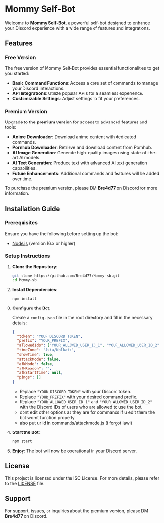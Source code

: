 
# Mommy Self-Bot

Welcome to **Mommy Self-Bot**, a powerful self-bot designed to enhance your Discord experience with a wide range of features and integrations.

## Features

### Free Version

The free version of Mommy Self-Bot provides essential functionalities to get you started:

- **Basic Command Functions**: Access a core set of commands to manage your Discord interactions.
- **API Integrations**: Utilize popular APIs for a seamless experience.
- **Customizable Settings**: Adjust settings to fit your preferences.

### Premium Version

Upgrade to the **premium version** for access to advanced features and tools:

- **Anime Downloader**: Download anime content with dedicated commands.
- **Pornhub Downloader**: Retrieve and download content from Pornhub.
- **AI Image Generation**: Generate high-quality images using state-of-the-art AI models.
- **AI Text Generation**: Produce text with advanced AI text generation capabilities.
- **Future Enhancements**: Additional commands and features will be added over time.

To purchase the premium version, please DM **Bre4d77** on Discord for more information.

## Installation Guide

### Prerequisites

Ensure you have the following before setting up the bot:

- [Node.js](https://nodejs.org/en/) (version 16.x or higher)

### Setup Instructions

1. **Clone the Repository**:
   ```bash
   git clone https://github.com/Bre4d77/Mommy-sb.git
   cd Mommy-sb
   ```

2. **Install Dependencies**:
   ```bash
   npm install
   ```

3. **Configure the Bot**:

   Create a `config.json` file in the root directory and fill in the necessary details:

   ```json
   {
     "token": "YOUR_DISCORD_TOKEN",
     "prefix": "YOUR_PREFIX",
     "allowedIds": ["YOUR_ALLOWED_USER_ID_1", "YOUR_ALLOWED_USER_ID_2"],
     "timeZone": "Asia/Kolkata",
     "showTime": true,
     "attackMode": false,
     "afkMode": false,
     "afkReason": "",
     "afkStartTime": null,
     "pings": []
   }
   ```

   - Replace `"YOUR_DISCORD_TOKEN"` with your Discord token.
   - Replace `"YOUR_PREFIX"` with your desired command prefix.
   - Replace `"YOUR_ALLOWED_USER_ID_1"` and `"YOUR_ALLOWED_USER_ID_2"` with the Discord IDs of users who are allowed to use the bot.
   - dont edit other options as they are for commands if u edit them the bot womt function properly
   - also put ur id in commands/attackmode.js (i forgot lawl)

4. **Start the Bot**:
   ```bash
   npm start
   ```

5. **Enjoy**: The bot will now be operational in your Discord server.

## License

This project is licensed under the ISC License. For more details, please refer to the [LICENSE](LICENSE) file.

## Support

For support, issues, or inquiries about the premium version, please DM **Bre4d77** on Discord.
